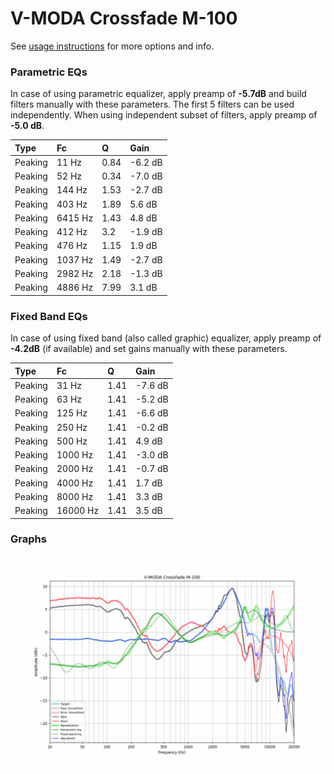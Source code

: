 # V-MODA Crossfade M-100
See [usage instructions](https://github.com/jaakkopasanen/AutoEq#usage) for more options and info.

### Parametric EQs
In case of using parametric equalizer, apply preamp of **-5.7dB** and build filters manually
with these parameters. The first 5 filters can be used independently.
When using independent subset of filters, apply preamp of **-5.0 dB**.

| Type    | Fc      |    Q | Gain    |
|:--------|:--------|:-----|:--------|
| Peaking | 11 Hz   | 0.84 | -6.2 dB |
| Peaking | 52 Hz   | 0.34 | -7.0 dB |
| Peaking | 144 Hz  | 1.53 | -2.7 dB |
| Peaking | 403 Hz  | 1.89 | 5.6 dB  |
| Peaking | 6415 Hz | 1.43 | 4.8 dB  |
| Peaking | 412 Hz  | 3.2  | -1.9 dB |
| Peaking | 476 Hz  | 1.15 | 1.9 dB  |
| Peaking | 1037 Hz | 1.49 | -2.7 dB |
| Peaking | 2982 Hz | 2.18 | -1.3 dB |
| Peaking | 4886 Hz | 7.99 | 3.1 dB  |

### Fixed Band EQs
In case of using fixed band (also called graphic) equalizer, apply preamp of **-4.2dB**
(if available) and set gains manually with these parameters.

| Type    | Fc       |    Q | Gain    |
|:--------|:---------|:-----|:--------|
| Peaking | 31 Hz    | 1.41 | -7.6 dB |
| Peaking | 63 Hz    | 1.41 | -5.2 dB |
| Peaking | 125 Hz   | 1.41 | -6.6 dB |
| Peaking | 250 Hz   | 1.41 | -0.2 dB |
| Peaking | 500 Hz   | 1.41 | 4.9 dB  |
| Peaking | 1000 Hz  | 1.41 | -3.0 dB |
| Peaking | 2000 Hz  | 1.41 | -0.7 dB |
| Peaking | 4000 Hz  | 1.41 | 1.7 dB  |
| Peaking | 8000 Hz  | 1.41 | 3.3 dB  |
| Peaking | 16000 Hz | 1.41 | 3.5 dB  |

### Graphs
![](./V-MODA%20Crossfade%20M-100.png)